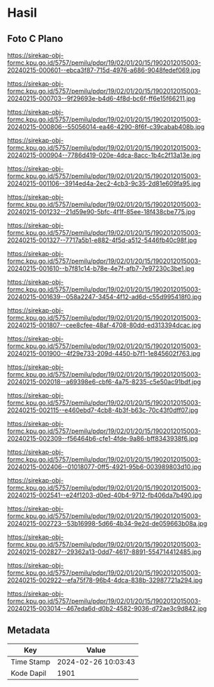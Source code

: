 # Hasil

## Foto C Plano

https://sirekap-obj-formc.kpu.go.id/5757/pemilu/pdpr/19/02/01/20/15/1902012015003-20240215-000601--ebca3f87-715d-4976-a686-9048fedef069.jpg

https://sirekap-obj-formc.kpu.go.id/5757/pemilu/pdpr/19/02/01/20/15/1902012015003-20240215-000703--9f29693e-b4d6-4f8d-bc6f-ff6e15f66211.jpg

https://sirekap-obj-formc.kpu.go.id/5757/pemilu/pdpr/19/02/01/20/15/1902012015003-20240215-000806--55056014-ea46-4290-8f6f-c39cabab408b.jpg

https://sirekap-obj-formc.kpu.go.id/5757/pemilu/pdpr/19/02/01/20/15/1902012015003-20240215-000904--7786d419-020e-4dca-8acc-1b4c2f13a13e.jpg

https://sirekap-obj-formc.kpu.go.id/5757/pemilu/pdpr/19/02/01/20/15/1902012015003-20240215-001106--3914ed4a-2ec2-4cb3-9c35-2d81e609fa95.jpg

https://sirekap-obj-formc.kpu.go.id/5757/pemilu/pdpr/19/02/01/20/15/1902012015003-20240215-001232--21d59e90-5bfc-4f1f-85ee-18f438cbe775.jpg

https://sirekap-obj-formc.kpu.go.id/5757/pemilu/pdpr/19/02/01/20/15/1902012015003-20240215-001327--7717a5b1-e882-4f5d-a512-5446fb40c98f.jpg

https://sirekap-obj-formc.kpu.go.id/5757/pemilu/pdpr/19/02/01/20/15/1902012015003-20240215-001610--b7f81c14-b78e-4e7f-afb7-7e97230c3be1.jpg

https://sirekap-obj-formc.kpu.go.id/5757/pemilu/pdpr/19/02/01/20/15/1902012015003-20240215-001639--058a2247-3454-4f12-ad6d-c55d995418f0.jpg

https://sirekap-obj-formc.kpu.go.id/5757/pemilu/pdpr/19/02/01/20/15/1902012015003-20240215-001807--cee8cfee-48af-4708-80dd-ed313394dcac.jpg

https://sirekap-obj-formc.kpu.go.id/5757/pemilu/pdpr/19/02/01/20/15/1902012015003-20240215-001900--4f29e733-209d-4450-b7f1-1e845602f763.jpg

https://sirekap-obj-formc.kpu.go.id/5757/pemilu/pdpr/19/02/01/20/15/1902012015003-20240215-002018--a69398e6-cbf6-4a75-8235-c5e50ac91bdf.jpg

https://sirekap-obj-formc.kpu.go.id/5757/pemilu/pdpr/19/02/01/20/15/1902012015003-20240215-002115--e460ebd7-4cb8-4b3f-b63c-70c43f0dff07.jpg

https://sirekap-obj-formc.kpu.go.id/5757/pemilu/pdpr/19/02/01/20/15/1902012015003-20240215-002309--f56464b6-cfe1-4fde-9a86-bff8343938f6.jpg

https://sirekap-obj-formc.kpu.go.id/5757/pemilu/pdpr/19/02/01/20/15/1902012015003-20240215-002406--01018077-0ff5-4921-95b6-003989803d10.jpg

https://sirekap-obj-formc.kpu.go.id/5757/pemilu/pdpr/19/02/01/20/15/1902012015003-20240215-002541--e24f1203-d0ed-40b4-9712-fb406da7b490.jpg

https://sirekap-obj-formc.kpu.go.id/5757/pemilu/pdpr/19/02/01/20/15/1902012015003-20240215-002723--53b16998-5d66-4b34-9e2d-de059663b08a.jpg

https://sirekap-obj-formc.kpu.go.id/5757/pemilu/pdpr/19/02/01/20/15/1902012015003-20240215-002827--29362a13-0dd7-4617-8891-554714412485.jpg

https://sirekap-obj-formc.kpu.go.id/5757/pemilu/pdpr/19/02/01/20/15/1902012015003-20240215-002922--efa75f78-96b4-4dca-838b-32987721a294.jpg

https://sirekap-obj-formc.kpu.go.id/5757/pemilu/pdpr/19/02/01/20/15/1902012015003-20240215-003014--467eda6d-d0b2-4582-9036-d72ae3c9d842.jpg


## Metadata

| Key        | Value               |
| ---------- | ------------------- |
| Time Stamp | 2024-02-26 10:03:43 |
| Kode Dapil | 1901                |



